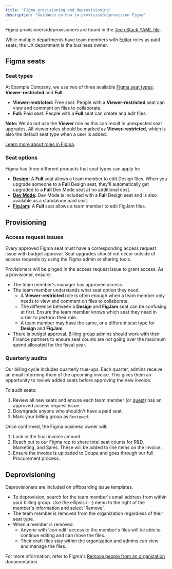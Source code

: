 ```yaml
---
title: "Figma provisioning and deprovisioning"
description: "Guidance on how to provision/deprovision Figma"
---
```


Figma provisioners/deprovisioners are found in the [Tech Stack YAML file](https://example_company.com/example_company-com/www-example_company-com/-/blob/master/data/tech_stack.yml#L1780).

While multiple departments have team members with [Editor](https://help.figma.com/hc/en-us/articles/360039960434-Roles-in-Figma#editor) roles as paid seats, the UX department is the business owner.

## Figma seats

### Seat types

At Example Company, we use two of three available [Figma seat types](https://help.figma.com/hc/en-us/articles/360039960434-Free-and-paid-seats-in-Figma): **Viewer-restricted** and **Full**.

* **Viewer-restricted:** Free seat. People with a **Viewer-restricted** seat can view and comment on files to collaborate.
* **Full:** Paid seat. People with a **Full** seat can create and edit files.

**Note:** We do not use the **Viewer** role as this can result in unexpected seat upgrades. All viewer roles should be marked as **Viewer-restricted**, which is also the default seat type when a user is added.

[Learn more about roles in Figma](https://help.figma.com/hc/en-us/articles/360039960434).

### Seat options

Figma has three different products that seat types can apply to:

* **[Design](https://www.figma.com/design-overview/):** A **Full** seat allows a team member to edit Design files. When you upgrade someone to a **Full** Design seat, they'll automatically get upgraded to a **Full** Dev Mode seat at no additional cost.
* **[Dev Mode](https://www.figma.com/dev-mode/):** Dev Mode is included with a **Full** Design seat and is also available as a standalone paid seat.
* **[FigJam](https://www.figma.com/figjam/):** A **Full** seat allows a team member to edit FigJam files.

## Provisioning

### Access request issues

Every approved Figma seat must have a corresponding access request issue with budget approval. Seat upgrades should not occur outside of access requests by using the Figma admin or sharing tools.

Provisioners will be pinged in the access request issue to grant access. As a provisioner, ensure:

* The team member's manager has approved access.
* The team member understands what seat option they need.
  * A **Viewer-restricted** role is often enough when a team member only needs to view and comment on files to collaborate.
  * The difference between a **Design** and **FigJam** seat can be confusing at first. Ensure the team member knows which seat they need in order to perform their role.
  * A team member may have the same, or a different seat type for **Design** and **FigJam**.
* There is budget approval. Billing group admins should work with their Finance partners to ensure seat counts are not going over the maximum spend allocated for the fiscal year.

### Quarterly audits

Our billing cycle includes quarterly true-ups. Each quarter, admins receive an email informing them of the upcoming invoice. This gives them an opportunity to review added seats before approving the new invoice.

To audit seats:

1. Review all new seats and ensure each team member (or [guest](https://help.figma.com/hc/en-us/articles/4420557314967-Members-versus-guests#guests)) has an approved access request issue.
1. Downgrade anyone who shouldn't have a paid seat.
1. Mark your billing group as `Reviewed`.

Once confirmed, the Figma business owner will:

1. Lock in the final invoice amount.
1. Reach out to our Figma rep to share total seat counts for R&D, Marketing, and Sales. These will be added to line items on the invoice.
1. Ensure the invoice is uploaded to Coupa and goes through our full Procurement process.

## Deprovisioning

Deprovisioners are included on offboarding issue templates.

* To deprovision, search for the team member's email address from within your billing group. Use the ellipsis (⋯) menu to the right of the member's information and select 'Remove'.
* The team member is removed from the organization regardless of their seat type.
* When a member is removed:
  * Anyone with 'can edit' access to the member's files will be able to continue editing and can move the files.
  * Their draft files stay within the organization and admins can view and manage the files.

For more information, refer to Figma's [Remove people from an organization](https://help.figma.com/hc/en-us/articles/360040453453-Remove-people-from-an-organization) documentation.
